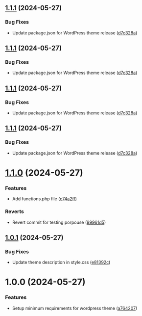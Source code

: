 ## [1.1.1](https://github.com/EliaGuarnieri/wordpress-theme/compare/v1.1.0...v1.1.1) (2024-05-27)


### Bug Fixes

* Update package.json for WordPress theme release ([d7c328a](https://github.com/EliaGuarnieri/wordpress-theme/commit/d7c328a5c92c6bf3119c4c1d2c66a37659cdcf02))

## [1.1.1](https://github.com/EliaGuarnieri/wordpress-theme/compare/v1.1.0...v1.1.1) (2024-05-27)


### Bug Fixes

* Update package.json for WordPress theme release ([d7c328a](https://github.com/EliaGuarnieri/wordpress-theme/commit/d7c328a5c92c6bf3119c4c1d2c66a37659cdcf02))

## [1.1.1](https://github.com/EliaGuarnieri/wordpress-theme/compare/v1.1.0...v1.1.1) (2024-05-27)


### Bug Fixes

* Update package.json for WordPress theme release ([d7c328a](https://github.com/EliaGuarnieri/wordpress-theme/commit/d7c328a5c92c6bf3119c4c1d2c66a37659cdcf02))

## [1.1.1](https://github.com/EliaGuarnieri/wordpress-theme/compare/v1.1.0...v1.1.1) (2024-05-27)


### Bug Fixes

* Update package.json for WordPress theme release ([d7c328a](https://github.com/EliaGuarnieri/wordpress-theme/commit/d7c328a5c92c6bf3119c4c1d2c66a37659cdcf02))

# [1.1.0](https://github.com/EliaGuarnieri/wordpress-theme/compare/v1.0.1...v1.1.0) (2024-05-27)


### Features

* Add functions.php file ([c74a2ff](https://github.com/EliaGuarnieri/wordpress-theme/commit/c74a2ffd5aadb3d9e291cc6e4af0461a767a95f5))


### Reverts

* Revert commit for testing porpouse ([99961d5](https://github.com/EliaGuarnieri/wordpress-theme/commit/99961d5d290656f83d27efbb31eeea6df7ed3ecb))

## [1.0.1](https://github.com/EliaGuarnieri/wordpress-theme/compare/v1.0.0...v1.0.1) (2024-05-27)


### Bug Fixes

* Update theme description in style.css ([e81392c](https://github.com/EliaGuarnieri/wordpress-theme/commit/e81392c396bb1f9c2771dc2e58be7449b20e3363))

# 1.0.0 (2024-05-27)


### Features

* Setup minimum requirements for wordpress theme ([a764207](https://github.com/EliaGuarnieri/wordpress-theme/commit/a7642076e5c7a62290cd13bbfef4f2a8a4f1be3a))
